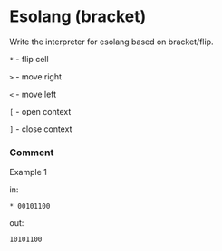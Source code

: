 <!-- ENGLISH -->
# Esolang (bracket)

Write the interpreter for esolang based on bracket/flip.

`*` - flip cell

`>` - move right

`<` - move left

`[` - open context

`]` - close context


### Comment


Example 1

in:
```
* 00101100
```
out:
```
10101100
```